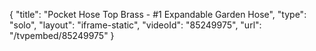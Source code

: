 {
    "title": "Pocket Hose Top Brass - #1 Expandable Garden Hose",
    "type": "solo",
    "layout": "iframe-static",
    "videoId": "85249975",
    "url": "\/tvpembed\/85249975"
}